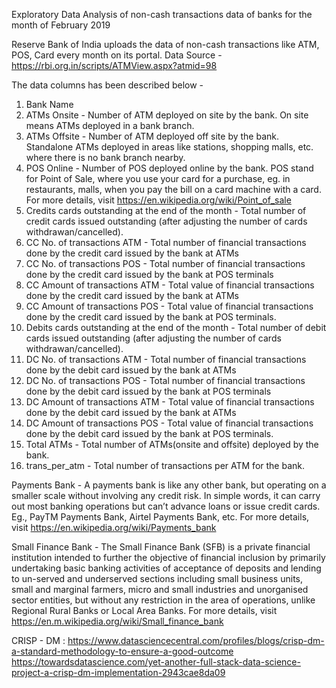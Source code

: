 Exploratory Data Analysis of non-cash transactions data of banks for the month of February 2019

Reserve Bank of India uploads the data of non-cash transactions like ATM, POS, Card every month on its portal. 
Data Source - https://rbi.org.in/scripts/ATMView.aspx?atmid=98

The data columns  has been described below - 
1. Bank Name
2. ATMs Onsite - Number of ATM deployed on site by the bank. On site means ATMs deployed in a bank branch.
3. ATMs Offsite - Number of ATM deployed off site by the bank. Standalone ATMs deployed in areas like stations, shopping malls, etc. where there is no bank branch nearby.
4. POS Online - Number of POS deployed online by the bank. POS stand for Point of Sale, where you use your card for a purchase, eg. in restaurants, malls, when you pay the bill on a card machine with a card. For more details, visit https://en.wikipedia.org/wiki/Point_of_sale
5. Credits cards outstanding at the end of the month - Total number of credit cards issued outstanding (after adjusting the number of cards withdrawan/cancelled).
6. CC No. of transactions ATM - Total number of financial transactions done by the credit card issued by the bank at ATMs
7. CC No. of transactions POS - Total number of financial transactions done by the credit card issued by the bank at POS terminals
8. CC Amount of transactions ATM - Total value of financial transactions done by the credit card issued by the bank at ATMs
9. CC Amount of transactions POS - Total value of financial transactions done by the credit card issued by the bank at POS terminals.
10. Debits cards outstanding at the end of the month - Total number of debit cards issued outstanding (after adjusting the number of cards withdrawan/cancelled).
11. DC No. of transactions ATM - Total number of financial transactions done by the debit card issued by the bank at ATMs
12. DC No. of transactions POS - Total number of financial transactions done by the debit card issued by the bank at POS terminals
13. DC Amount of transactions ATM - Total value of financial transactions done by the debit card issued by the bank at ATMs
14. DC Amount of transactions POS - Total value of financial transactions done by the debit card issued by the bank at POS terminals.
15. Total ATMs - Total number of ATMs(onsite and offsite) deployed by the bank.
16. trans_per_atm - Total number of transactions per ATM for the bank.

Payments Bank - A payments bank is like any other bank, but operating on a smaller scale without involving any credit risk. In simple words, it can carry out most banking operations but can’t advance loans or issue credit cards. Eg., PayTM Payments Bank, Airtel Payments Bank, etc. For more details, visit https://en.wikipedia.org/wiki/Payments_bank

Small Finance Bank - The Small Finance Bank (SFB) is a private financial institution intended to further the objective of financial inclusion by primarily undertaking basic banking activities of acceptance of deposits and lending to un-served and underserved sections including small business units, small and marginal farmers, micro and small industries and unorganised sector entities, but without any restriction in the area of operations, unlike Regional Rural Banks or Local Area Banks. For more details, visit https://en.m.wikipedia.org/wiki/Small_finance_bank

CRISP - DM :
https://www.datasciencecentral.com/profiles/blogs/crisp-dm-a-standard-methodology-to-ensure-a-good-outcome
https://towardsdatascience.com/yet-another-full-stack-data-science-project-a-crisp-dm-implementation-2943cae8da09
